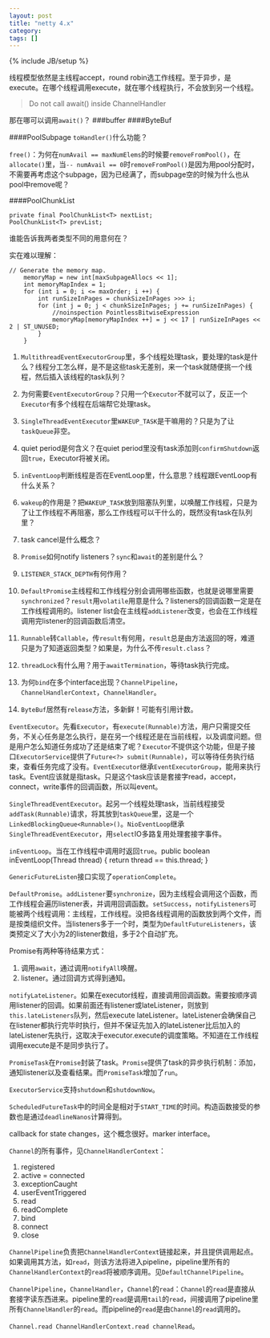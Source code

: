 ```yaml
---
layout: post
title: "netty 4.x"
category: 
tags: []
---
```

{% include JB/setup %}

线程模型依然是主线程accept，round robin选工作线程。至于异步，是execute。在哪个线程调用execute，就在哪个线程执行，不会放到另一个线程。

>Do not call await() inside ChannelHandler

那在哪可以调用`await()`？
###buffer
####ByteBuf

####PoolSubpage
`toHandler()`什么功能？

`free()`：为何在`numAvail == maxNumElems`的时候要`removeFromPool()`，在`allocate()`里，当`-- numAvail == 0`时`removeFromPool()`是因为用pool分配时，不需要再考虑这个subpage，因为已经满了，而subpage空的时候为什么也从pool中remove呢？

####PoolChunkList

    private final PoolChunkList<T> nextList;
    PoolChunkList<T> prevList;
谁能告诉我两者类型不同的用意何在？

实在难以理解：

    // Generate the memory map.
        memoryMap = new int[maxSubpageAllocs << 1];
        int memoryMapIndex = 1;
        for (int i = 0; i <= maxOrder; i ++) {
            int runSizeInPages = chunkSizeInPages >>> i;
            for (int j = 0; j < chunkSizeInPages; j += runSizeInPages) {
                //noinspection PointlessBitwiseExpression
                memoryMap[memoryMapIndex ++] = j << 17 | runSizeInPages << 2 | ST_UNUSED;
            }
        }


1. `MultithreadEventExecutorGroup`里，多个线程处理task，要处理的task是什么？线程分工怎么样，是不是这些task无差别，来一个task就随便挑一个线程，然后插入该线程的task队列？

2. 为何需要`EventExecutorGroup`？只用一个`Executor`不就可以了，反正一个`Executor`有多个线程在后端帮它处理task。

3. `SingleThreadEventExecutor`里`WAKEUP_TASK`是干嘛用的？只是为了让`taskQueue`非空。

4. quiet period是何含义？在quiet period里没有task添加则`confirmShutdown`返回`true`，Executor将被关闭。

5. `inEventLoop`判断线程是否在EventLoop里，什么意思？线程跟EventLoop有什么关系？

6. `wakeup`的作用是？把`WAKEUP_TASK`放到阻塞队列里，以唤醒工作线程，只是为了让工作线程不再阻塞，那么工作线程可以干什么的，既然没有task在队列里？

7. task cancel是什么概念？

8. `Promise`如何notify listeners？`sync`和`await`的差别是什么？

9. `LISTENER_STACK_DEPTH`有何作用？

10. `DefaultPromise`主线程和工作线程分别会调用哪些函数，也就是说哪里需要`synchronized`？`result`用`volatile`用意是什么？listeners的回调函数一定是在工作线程调用的。listener list会在主线程`addListener`改变，也会在工作线程调用完listener的回调函数后清空。

11. `Runnable`转`Callable`，传`result`有何用，`result`总是由方法返回的呀，难道只是为了知道返回类型？如果是，为什么不传`result.class`？

12. `threadLock`有什么用？用于`awaitTermination`，等待task执行完成。

13. 为何`bind`在多个interface出现？`ChannelPipeline`，`ChannelHandlerContext`，`ChannelHandler`。

14. `ByteBuf`居然有`release`方法，多新鲜！可能有引用计数。

`EventExecutor`。先看`Executor`，有`execute(Runnable)`方法，用户只需提交任务，不关心任务是怎么执行，是在另一个线程还是在当前线程，以及调度问题。但是用户怎么知道任务成功了还是结束了呢？`Executor`不提供这个功能，但是子接口`ExecutorService`提供了`Future<?> submit(Runnable)`，可以等待任务执行结束，查看任务完成了没有。`EventExecutor`继承`EventExecutorGroup`，能用来执行task。Event应该就是指task。只是这个task应该是套接字read，accept，connect，write事件的回调函数，所以叫event。

`SingleThreadEventExecutor`。起另一个线程处理task，当前线程接受`addTask(Runnable)`请求，将其放到`taskQueue`里，这是一个`LinkedBlockingQueue<Runnable>()`。`NioEventLoop`继承`SingleThreadEventExecutor`，用`select`IO多路复用处理套接字事件。

`inEventLoop`。当在工作线程中调用时返回`true`。public boolean inEventLoop(Thread thread) { return thread == this.thread; }

`GenericFutureListen`接口实现了`operationComplete`。

`DefaultPromise`。`addListener`要`synchronize`，因为主线程会调用这个函数，而工作线程会遍历listener表，并调用回调函数。`setSuccess`，`notifyListeners`可能被两个线程调用：主线程，工作线程。没把各线程调用的函数放到两个文件，而是按类组织文件。当listeners多于一个时，类型为`DefaultFutureListeners`，该类预定义了大小为2的listener数组，多于2个自动扩充。

Promise有两种等待结果方式：

1. 调用`await`，通过调用`notifyAll`唤醒。
2. listener。通过回调方式得到通知。

`notifyLateListener`。如果在executor线程，直接调用回调函数。需要按顺序调用listener的回调。如果前面还有listener或lateListener，则放到`this.lateListeners`队列，然后execute lateListener。lateListener会确保自己在listener都执行完毕时执行，但并不保证先加入的lateListener比后加入的lateListener先执行，这取决于executor.execute的调度策略。不知道在工作线程调用execute是不是同步执行了。

`PromiseTask`在`Promise`封装了task。`Promise`提供了task的异步执行机制：添加，通知listener以及查看结果。而`PromiseTask`增加了`run`。

`ExecutorService`支持`shutdown`和`shutdownNow`。

`ScheduledFutureTask`中的时间全是相对于`START_TIME`的时间。构造函数接受的参数也是通过`deadlineNanos`计算得到。

callback for state changes，这个概念很好。marker interface。

`Channel`的所有事件，见`ChannelHandlerContext`：
1. registered  
2. active = connected  
3. exceptionCaught  
4. userEventTriggered  
5. read  
6. readComplete  
7. bind
8. connect  
9. close  

`ChannelPipeline`负责把`ChannelHandlerContext`链接起来，并且提供调用起点。如果调用其方法，如`read`，则该方法将进入pipeline，pipeline里所有的`ChannelHandlerContext`的`read`将被顺序调用。见`DefaultChannelPipeline`。

`ChannelPipeline`，`ChannelHandler`，`Channel`的`read`：`Channel`的`read`是直接从套接字读东西进来。pipeline里的`read`是调用`tail`的`read`，间接调用了pipeline里所有`ChannelHandler`的`read`。而pipeline的`read`是由`Channel`的`read`调用的。

`Channel.read ChannelHandlerContext.read channelRead`。
